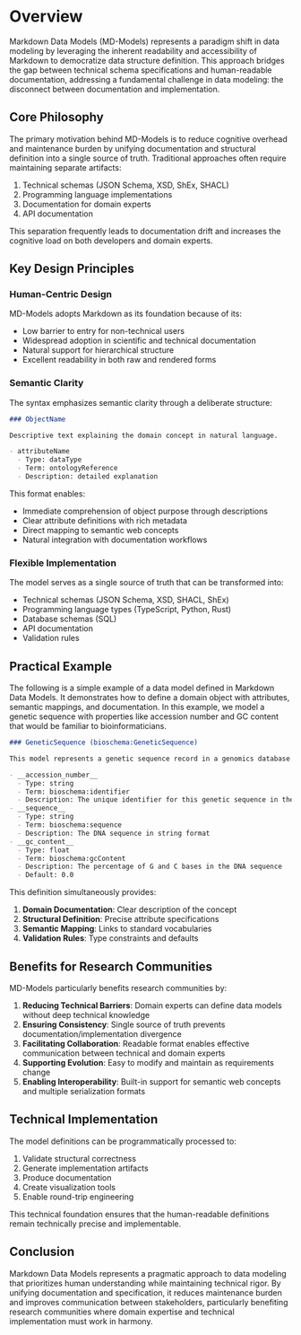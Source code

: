 # Overview

Markdown Data Models (MD-Models) represents a paradigm shift in data modeling by leveraging the inherent readability and accessibility of Markdown to democratize data structure definition. This approach bridges the gap between technical schema specifications and human-readable documentation, addressing a fundamental challenge in data modeling: the disconnect between documentation and implementation.

## Core Philosophy

The primary motivation behind MD-Models is to reduce cognitive overhead and maintenance burden by unifying documentation and structural definition into a single source of truth. Traditional approaches often require maintaining separate artifacts:

1. Technical schemas (JSON Schema, XSD, ShEx, SHACL)
2. Programming language implementations
3. Documentation for domain experts
4. API documentation

This separation frequently leads to documentation drift and increases the cognitive load on both developers and domain experts.

## Key Design Principles

### Human-Centric Design

MD-Models adopts Markdown as its foundation because of its:

- Low barrier to entry for non-technical users
- Widespread adoption in scientific and technical documentation
- Natural support for hierarchical structure
- Excellent readability in both raw and rendered forms

### Semantic Clarity

The syntax emphasizes semantic clarity through a deliberate structure:

```markdown
### ObjectName

Descriptive text explaining the domain concept in natural language.

- attributeName
  - Type: dataType
  - Term: ontologyReference
  - Description: detailed explanation
```

This format enables:
- Immediate comprehension of object purpose through descriptions
- Clear attribute definitions with rich metadata
- Direct mapping to semantic web concepts
- Natural integration with documentation workflows

### Flexible Implementation

The model serves as a single source of truth that can be transformed into:

- Technical schemas (JSON Schema, XSD, SHACL, ShEx)
- Programming language types (TypeScript, Python, Rust)
- Database schemas (SQL)
- API documentation
- Validation rules

## Practical Example

The following is a simple example of a data model defined in Markdown Data Models. It demonstrates how to define a domain object with attributes, semantic mappings, and documentation. In this example, we model a genetic sequence with properties like accession number and GC content that would be familiar to bioinformaticians.

```markdown
### GeneticSequence (bioschema:GeneticSequence)

This model represents a genetic sequence record in a genomics database. It captures essential information about a DNA sequence, including its accession number and GC content percentage.

- __accession_number__
  - Type: string
  - Term: bioschema:identifier
  - Description: The unique identifier for this genetic sequence in the database
- __sequence__
  - Type: string
  - Term: bioschema:sequence
  - Description: The DNA sequence in string format
- __gc_content__
  - Type: float
  - Term: bioschema:gcContent
  - Description: The percentage of G and C bases in the DNA sequence
  - Default: 0.0
```

This definition simultaneously provides:

1. **Domain Documentation**: Clear description of the concept
2. **Structural Definition**: Precise attribute specifications
3. **Semantic Mapping**: Links to standard vocabularies
5. **Validation Rules**: Type constraints and defaults

## Benefits for Research Communities

MD-Models particularly benefits research communities by:

1. **Reducing Technical Barriers**: Domain experts can define data models without deep technical knowledge
2. **Ensuring Consistency**: Single source of truth prevents documentation/implementation divergence
3. **Facilitating Collaboration**: Readable format enables effective communication between technical and domain experts
4. **Supporting Evolution**: Easy to modify and maintain as requirements change
5. **Enabling Interoperability**: Built-in support for semantic web concepts and multiple serialization formats

## Technical Implementation

The model definitions can be programmatically processed to:

1. Validate structural correctness
2. Generate implementation artifacts
3. Produce documentation
4. Create visualization tools
5. Enable round-trip engineering

This technical foundation ensures that the human-readable definitions remain technically precise and implementable.

## Conclusion

Markdown Data Models represents a pragmatic approach to data modeling that prioritizes human understanding while maintaining technical rigor. By unifying documentation and specification, it reduces maintenance burden and improves communication between stakeholders, particularly benefiting research communities where domain expertise and technical implementation must work in harmony.
